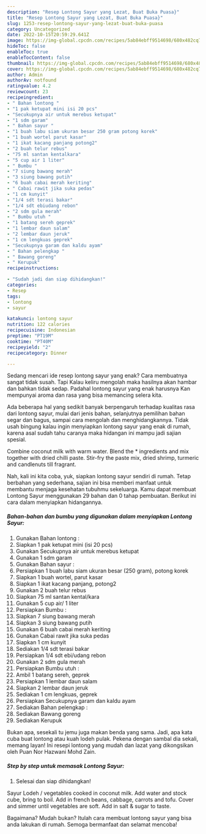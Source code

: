 ```yaml
---
description: "Resep Lontong Sayur yang Lezat, Buat Buka Puasa}"
title: "Resep Lontong Sayur yang Lezat, Buat Buka Puasa}"
slug: 1253-resep-lontong-sayur-yang-lezat-buat-buka-puasa
category: Uncategorized
date: 2022-10-15T20:59:29.641Z
image: https://img-global.cpcdn.com/recipes/5ab84ebff9514698/680x482cq70/lontong-sayur-foto-resep-utama.jpg
hideToc: false
enableToc: true
enableTocContent: false
thumbnail: https://img-global.cpcdn.com/recipes/5ab84ebff9514698/680x482cq70/lontong-sayur-foto-resep-utama.jpg
cover: https://img-global.cpcdn.com/recipes/5ab84ebff9514698/680x482cq70/lontong-sayur-foto-resep-utama.jpg
author: Admin
authorAv: notfound
ratingvalue: 4.2
reviewcount: 23
recipeingredient:
- " Bahan lontong "
- "1 pak ketupat mini isi 20 pcs"
- "Secukupnya air untuk merebus ketupat"
- "1 sdm garam"
- " Bahan sayur "
- "1 buah labu siam ukuran besar 250 gram potong korek"
- "1 buah wortel parut kasar"
- "1 ikat kacang panjang potong2"
- "2 buah telur rebus"
- "75 ml santan kentalkara"
- "5 cup air 1 liter"
- " Bumbu "
- "7 siung bawang merah"
- "3 siung bawang putih"
- "6 buah cabai merah keriting"
- " Cabai rawit jika suka pedas"
- "1 cm kunyit"
- "1/4 sdt terasi bakar"
- "1/4 sdt ebiudang rebon"
- "2 sdm gula merah"
- " Bumbu utuh "
- "1 batang sereh geprek"
- "1 lembar daun salam"
- "2 lembar daun jeruk"
- "1 cm lengkuas geprek"
- "Secukupnya garam dan kaldu ayam"
- " Bahan pelengkap "
- " Bawang goreng"
- " Kerupuk"
recipeinstructions:

- "Sudah jadi dan siap dihidangkan!"
categories:
- Resep
tags:
- lontong
- sayur

katakunci: lontong sayur 
nutrition: 122 calories
recipecuisine: Indonesian
preptime: "PT19M"
cooktime: "PT40M"
recipeyield: "2"
recipecategory: Dinner

---
```



Sedang mencari ide resep lontong sayur yang enak? Cara membuatnya sangat tidak susah. Tapi Kalau keliru mengolah maka hasilnya akan hambar dan bahkan tidak sedap. Padahal lontong sayur yang enak harusnya Kan mempunyai aroma dan rasa yang bisa memancing selera kita.


Ada beberapa hal yang sedikit banyak berpengaruh terhadap kualitas rasa dari lontong sayur, mulai dari jenis bahan, selanjutnya pemilihan bahan segar dan bagus, sampai cara mengolah dan menghidangkannya. Tidak usah bingung kalau ingin menyiapkan lontong sayur yang enak di rumah, karena asal sudah tahu caranya maka hidangan ini mampu jadi sajian spesial.

Combine coconut milk with warm water. Blend the * ingredients and mix together with dried chilli paste. Stir-fry the paste mix, dried shrimp, turmeric and candlenuts till fragrant.


Nah, kali ini kita coba, yuk, siapkan lontong sayur sendiri di rumah. Tetap berbahan yang sederhana, sajian ini bisa memberi manfaat untuk membantu menjaga kesehatan tubuhmu sekeluarga. Kamu dapat membuat Lontong Sayur menggunakan 29 bahan dan 0 tahap pembuatan. Berikut ini cara dalam menyiapkan hidangannya.

<!--inarticleads1-->

##### Bahan-bahan dan bumbu yang digunakan dalam menyiapkan Lontong Sayur:

1. Gunakan  Bahan lontong :
1. Siapkan 1 pak ketupat mini (isi 20 pcs)
1. Gunakan Secukupnya air untuk merebus ketupat
1. Gunakan 1 sdm garam
1. Gunakan  Bahan sayur :
1. Persiapkan 1 buah labu siam ukuran besar (250 gram), potong korek
1. Siapkan 1 buah wortel, parut kasar
1. Siapkan 1 ikat kacang panjang, potong2
1. Gunakan 2 buah telur rebus
1. Siapkan 75 ml santan kental/kara
1. Gunakan 5 cup air/ 1 liter
1. Persiapkan  Bumbu :
1. Siapkan 7 siung bawang merah
1. Siapkan 3 siung bawang putih
1. Gunakan 6 buah cabai merah keriting
1. Gunakan  Cabai rawit jika suka pedas
1. Siapkan 1 cm kunyit
1. Sediakan 1/4 sdt terasi bakar
1. Persiapkan 1/4 sdt ebi/udang rebon
1. Gunakan 2 sdm gula merah
1. Persiapkan  Bumbu utuh :
1. Ambil 1 batang sereh, geprek
1. Persiapkan 1 lembar daun salam
1. Siapkan 2 lembar daun jeruk
1. Sediakan 1 cm lengkuas, geprek
1. Persiapkan Secukupnya garam dan kaldu ayam
1. Sediakan  Bahan pelengkap :
1. Sediakan  Bawang goreng
1. Sediakan  Kerupuk


Bukan apa, sesekali tu jemu juga makan benda yang sama. Jadi, apa kata cuba buat lontong atau kuah lodeh pulak. Pekena dengan sambal dia sekali, memang layan! Ini resepi lontong yang mudah dan lazat yang dikongsikan oleh Puan Nor Hazwani Mohd Zain. 

<!--inarticleads2-->

##### Step by step untuk memasak Lontong Sayur:


1. Selesai dan siap dihidangkan!

Sayur Lodeh / vegetables cooked in coconut milk. Add water and stock cube, bring to boil. Add in french beans, cabbage, carrots and tofu. Cover and simmer until vegetables are soft. Add in salt &amp; sugar to taste. 

Bagaimana? Mudah bukan? Itulah cara membuat lontong sayur yang bisa anda lakukan di rumah. Semoga bermanfaat dan selamat mencoba!
